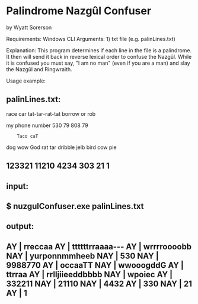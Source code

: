 # Palindrome Nazgûl Confuser
by Wyatt Sorerson

Requirements: Windows CLI
Arguments: 
	1) txt file (e.g. palinLines.txt)

Explanation:
This program determines if each line in the file is a palindrome.  It then will send it back in reverse lexical order to confuse the Nazgûl.  While it is confused you must say, "I am no man" (even if you are a man) and slay the Nazgûl and Ringwraith.


Usage example: 

palinLines.txt:
------------------------------------
race car
tat-tar-rat-tat
borrow or rob

my phone number
530
79 808 79

		Taco caT
dog wow God
rat tar
dribble jelb bird
cow pie 
 
123321
11210
4234
303
21
1
------------------------------------


input:
------------------------------------
$ nuzgulConfuser.exe palinLines.txt
------------------------------------


output:
------------------------------------ 
AY | rreccaa
AY | ttttttrraaaa---
AY | wrrrroooobb
NAY | yurponnmmheeb
NAY | 530
NAY | 9988770
AY | occaaTT
NAY | wwooogddG
AY | ttrraa
AY | rrlljiieeddbbbb
NAY | wpoiec
AY | 332211
NAY | 21110
NAY | 4432
AY | 330
NAY | 21
AY | 1
------------------------------------
